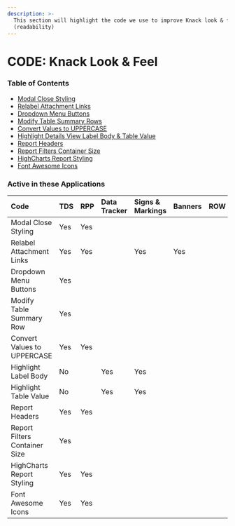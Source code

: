 ```yaml
---
description: >-
  This section will highlight the code we use to improve Knack look & feel
  (readability)
---
```


# CODE: Knack Look & Feel

### Table of Contents

* [Modal Close Styling](https://atd-dts.gitbook.io/atd-knack-operations/knack-code/looks/modal-close-styling)
* [Relabel Attachment Links](https://atd-dts.gitbook.io/atd-knack-operations/knack-code/looks/relabel-attachment-links)
* [Dropdown Menu Buttons](https://atd-dts.gitbook.io/atd-knack-operations/knack-code/looks/dropdown-menu-buttons)
* [Modify Table Summary Rows](https://atd-dts.gitbook.io/atd-knack-operations/knack-code/looks/modify-table-summary-row)
* [Convert Values to UPPERCASE](https://atd-dts.gitbook.io/atd-knack-operations/knack-code/looks/convert-values-to-uppercase)
* [Highlight Details View Label Body & Table Value](https://atd-dts.gitbook.io/atd-knack-operations/knack-code/looks/highlight-label-body)
* [Report Headers](https://atd-dts.gitbook.io/atd-knack-operations/knack-code/looks/report-headers)
* [Report Filters Container Size](https://atd-dts.gitbook.io/atd-knack-operations/knack-code/looks/report-filter-container)
* [HighCharts Report Styling](https://atd-dts.gitbook.io/atd-knack-operations/knack-code/looks/global-report-styling)
* [Font Awesome Icons](https://atd-dts.gitbook.io/atd-knack-operations/knack-code/looks/fa-icons)



### Active in these Applications

| Code | TDS | RPP | Data Tracker | Signs & Markings | Banners | ROW | DTS | HR | Finance | Parking Enterprise | VZA | SMO |
| :--- | :--- | :--- | :--- | :--- | :--- | :--- | :--- | :--- | :--- | :--- | :--- | :--- |
| Modal Close Styling | Yes | Yes |  |  |  |  |  |  |  |  |  |  |
| Relabel Attachment Links | Yes | Yes |  | Yes | Yes |  |  |  |  |  |  |  |
| Dropdown Menu Buttons | Yes |  |  |  |  |  |  |  |  |  |  |  |
| Modify Table Summary Row | Yes |  |  |  |  |  |  |  |  |  |  |  |
| Convert Values to UPPERCASE | Yes | Yes |  |  |  |  |  |  |  |  |  |  |
| Highlight Label Body | No |  | Yes | Yes |  |  |  |  | Yes | Yes |  |  |
| Highlight Table Value | No |  | Yes | Yes |  |  |  |  | Yes | Yes |  |  |
| Report Headers | Yes | Yes |  |  |  |  |  |  |  |  |  |  |
| Report Filters Container Size | Yes |  |  |  |  |  |  |  |  |  |  |  |
| HighCharts Report Styling | Yes | Yes |  |  |  |  |  |  |  |  |  |  |
| Font Awesome Icons | Yes | Yes |  |  |  |  |  |  |  |  |  |  |





